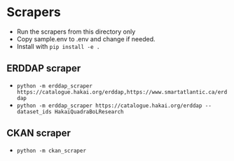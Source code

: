# Scrapers

- Run the scrapers from this directory only
- Copy sample.env to .env and change if needed.
- Install with `pip install -e .`

## ERDDAP scraper

- `python -m erddap_scraper https://catalogue.hakai.org/erddap,https://www.smartatlantic.ca/erddap`
- `python -m erddap_scraper https://catalogue.hakai.org/erddap --dataset_ids HakaiQuadraBoLResearch`

## CKAN scraper

- `python -m ckan_scraper`
